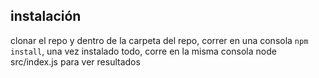 ## instalación

clonar el repo y dentro de la carpeta del repo, correr en una consola ```npm install```, una vez instalado todo, corre en la misma consola node src/index.js para ver resultados
